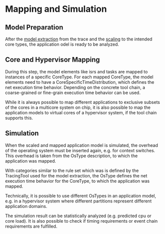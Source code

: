 # Mapping and Simulation

## Model Preparation

After the [model extraction](ModelExtraction.md) from the trace and the
[scaling](Scaling.md) to the intended core types, the application odel is ready to be
analyzed.

## Core and Hypervisor Mapping

During this step, the model elements like isrs and tasks are mapped to instances 
of a specific CoreType. For each mapped CoreType, the model elements need to have a 
CoreSpecificTimeDistribution, which defines the net execution time behavior. Depending 
on the concrete tool chain, a coarse-grained or fine-grain execution time behavior can 
be used.

While it is always possible to map different applications to exclusive subsets of the 
cores in a multicore system on chip, it is also possible to map the application models 
to virtual cores of a hypervisor system, if the tool chain supports this.

## Simulation

When the scaled and mapped application model is simulated, the overhead of the 
operating system must be inserted again, e.g. for context switches. This overhead is 
taken from the OsType description, to which the application was mapped.

With categories similar to the rule set which was is defined by the TracingTool used for 
the model extraction, the OsType defines the net execution time behavior for the 
CoreType, to which the application was mapped. 

Technically, it is possible to use different OsTypes in an application model, e.g. in 
a hypervisor system where different partitions represent different application domains.

The simulation result can be statistically analyzed (e.g. predicted cpu or core load). 
It is also possible to check if timing requirements or event chain requirements are 
fulfilled.
